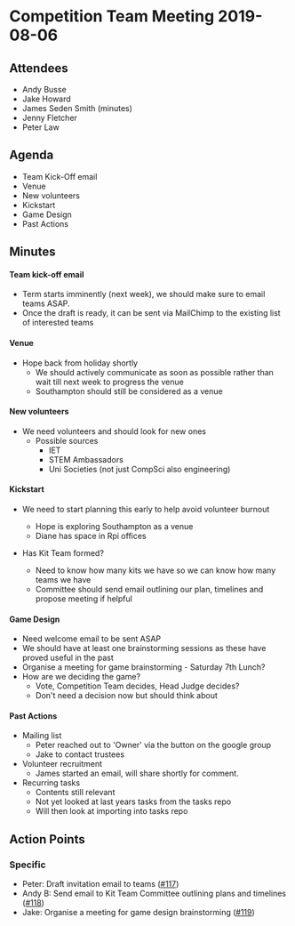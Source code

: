 # Competition Team Meeting 2019-08-06

## Attendees

- Andy Busse
- Jake Howard
- James Seden Smith (minutes)
- Jenny Fletcher
- Peter Law

## Agenda

- Team Kick-Off email
- Venue
- New volunteers
- Kickstart
- Game Design
- Past Actions

## Minutes

#### Team kick-off email

- Term starts imminently (next week), we should make sure to email teams ASAP.
- Once the draft is ready, it can be sent via MailChimp to the existing list of interested teams

#### Venue

- Hope back from holiday shortly
  - We should actively communicate as soon as possible rather than wait till next week to progress the venue
  - Southampton should still be considered as a venue

#### New volunteers

- We need volunteers and should look for new ones
  - Possible sources
    - IET
    - STEM Ambassadors
    - Uni Societies (not just CompSci also engineering)

#### Kickstart

- We need to start planning this early to help avoid volunteer burnout

  - Hope is exploring Southampton as a venue
  - Diane has space in Rpi offices

- Has Kit Team formed?
  - Need to know how many kits we have so we can know how many teams we have
  - Committee should send email outlining our plan, timelines and propose meeting if helpful

#### Game Design

- Need welcome email to be sent ASAP
- We should have at least one brainstorming sessions as these have proved useful in the past
- Organise a meeting for game brainstorming - Saturday 7th Lunch?
- How are we deciding the game?
  - Vote, Competition Team decides, Head Judge decides?
  - Don't need a decision now but should think about

#### Past Actions

- Mailing list
  - Peter reached out to 'Owner' via the button on the google group
  - Jake to contact trustees
- Volunteer recruitment
  - James started an email, will share shortly for comment.
- Recurring tasks
  - Contents still relevant
  - Not yet looked at last years tasks from the tasks repo
  - Will then look at importing into tasks repo

## Action Points

### Specific

- Peter: Draft invitation email to teams ([#117](https://github.com/srobo/competition-team-minutes/issues/117))
- Andy B: Send email to Kit Team Committee outlining plans and timelines ([#118](https://github.com/srobo/competition-team-minutes/issues/117))
- Jake: Organise a meeting for game design brainstorming ([#119](https://github.com/srobo/competition-team-minutes/issues/119))
